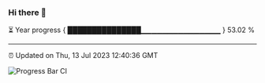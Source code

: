 ### Hi there 👋

⏳ Year progress { ███████████████▁▁▁▁▁▁▁▁▁▁▁▁▁▁▁ } 53.02 %

---

⏰ Updated on Thu, 13 Jul 2023 12:40:36 GMT

![Progress Bar CI](https://github.com/ZhaoGui/ZhaoGui/workflows/Progress%20Bar%20CI/badge.svg)
